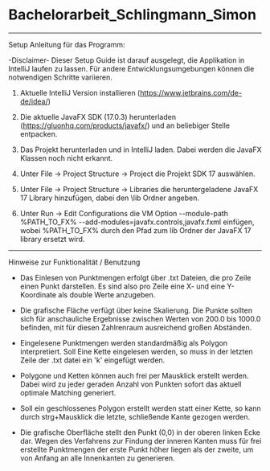 # Bachelorarbeit_Schlingmann_Simon
___________________________________
Setup Anleitung für das Programm:


-Disclaimer-  Dieser Setup Guide ist darauf ausgelegt, die Applikation in IntelliJ laufen zu lassen. 
              Für andere Entwicklungsumgebungen können die notwendigen Schritte variieren.
              
             
1. Aktuelle IntelliJ Version installieren (https://www.jetbrains.com/de-de/idea/)

2. Die aktuelle JavaFX SDK (17.0.3) herunterladen (https://gluonhq.com/products/javafx/) und an beliebiger Stelle entpacken.

3. Das Projekt herunterladen und in IntelliJ laden. Dabei werden die JavaFX Klassen noch nicht erkannt.

4. Unter File -> Project Structure -> Project die Projekt SDK 17 auswählen.  

5. Unter File -> Project Structure -> Libraries die heruntergeladene JavaFX 17 Library hinzufügen, dabei den \lib Ordner angeben.

6. Unter Run -> Edit Configurations die VM Option     --module-path %PATH_TO_FX% --add-modules=javafx.controls,javafx.fxml      einfügen, wobei %PATH_TO_FX% durch den Pfad zum lib Ordner der JavaFX 17 library ersetzt wird.



___________________________________

Hinweise zur Funktionalität / Benutzung


- Das Einlesen von Punktmengen erfolgt über .txt Dateien, die pro Zeile einen Punkt darstellen. Es sind also pro Zeile eine X- und eine Y-Koordinate als double Werte anzugeben.

- Die grafische Fläche verfügt über keine Skalierung. Die Punkte sollten sich für anschauliche Ergebnisse zwischen Werten von 200.0 bis 1000.0 befinden, mit 
  für diesen Zahlrenraum ausreichend großen Abständen.
  
- Eingelesene Punktmengen werden standardmäßig als Polygon interpretiert. Soll Eine Kette eingelesen werden, so muss in der letzten Zeile der .txt datei ein 'k' eingefügt werden.  

- Polygone und Ketten können auch frei per Mausklick erstellt werden. Dabei wird zu jeder geraden Anzahl von Punkten sofort das aktuell optimale Matching generiert.

- Soll ein geschlossenes Polygon erstellt werden statt einer Kette, so kann durch strg+Mausklick die letzte, schließende Kante gezogen werden.

- Die grafische Oberfläche stellt den Punkt (0,0) in der oberen linken Ecke dar. Wegen des Verfahrens zur Findung der inneren Kanten muss für frei erstellte Punktmengen der erste Punkt höher liegen als der zweite, um von Anfang an alle Innenkanten zu generieren.
